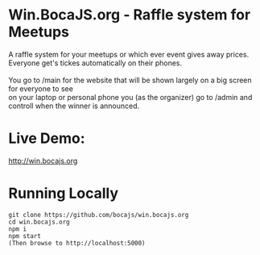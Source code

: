 # Win.BocaJS.org - Raffle system for Meetups

A raffle system for your meetups or which ever event gives away prices.<BR>
Everyone get's tickes automatically on their phones.<BR>
<BR>
You go to /main for the website that will be shown largely on a big screen for everyone to see<BR>
on your laptop or personal phone you (as the organizer) go to /admin and controll when the winner is announced.

# Live Demo:

http://win.bocajs.org

# Running Locally

``` close
git clone https://github.com/bocajs/win.bocajs.org
cd win.bocajs.org
npm i
npm start
(Then browse to http://localhost:5000)
```
